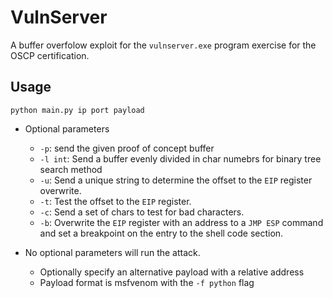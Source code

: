 # VulnServer

A buffer overfolow exploit for the `vulnserver.exe` program exercise for the OSCP
certification.

## Usage

    python main.py ip port payload

*   Optional parameters

    *   `-p`: send the given proof of concept buffer
    *   `-l int`: Send a buffer evenly divided in char numebrs for binary tree search method
    *   `-u`: Send a unique string to determine the offset to the `EIP` register overwrite.
    *   `-t`: Test the offset to the `EIP` register.
    *   `-c`: Send a set of chars to test for bad characters.
    *   `-b`: Overwrite the `EIP` register with an address to a `JMP ESP` command and set a breakpoint on the entry to the shell code section.

*   No optional parameters will run the attack.

    *   Optionally specify an alternative payload with a relative address
    *   Payload format is msfvenom with the `-f python` flag
